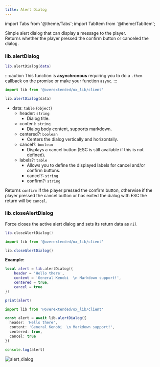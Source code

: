 ```yaml
---
title: Alert Dialog
---
```


import Tabs from '@theme/Tabs';
import TabItem from '@theme/TabItem';

Simple alert dialog that can display a message to the player.  
Returns whether the player pressed the confirm button or canceled the dialog.

### lib.alertDialog

<Tabs>
<TabItem value='Lua'>

```lua
lib.alertDialog(data)
```
</TabItem>
<TabItem value='JS/TS'>

:::caution
This function is **asynchronous** requiring you to do a `.then` callback on the promise or make your function `async`.
:::

```ts
import lib from '@overextended/ox_lib/client'

lib.alertDialog(data)
```
</TabItem>
</Tabs>

* data: `table` (`object`)
  * header: `string`
    * Dialog title.
  * content: `string`
    * Dialog body content, supports markdown.
  * centered?: `boolean`
    * Centers the dialog vertically and horizontally.
  * cancel?: `boolean`
    * Displays a cancel button (ESC is still available if this is not defined).
  * labels?: `table`
    * Allows you to define the displayed labels for cancel and/or confirm buttons.
    * cancel?: `string`
    * confirm?: `string`

Returns `confirm` if the player pressed the confirm button, otherwise if the player pressed the cancel button
or has exited the dialog with ESC the return will be `cancel`.

### lib.closeAlertDialog

Force closes the active alert dialog and sets its return data as `nil`

<Tabs>
<TabItem value='Lua'>

```lua
lib.closeAlertDialog()
```
</TabItem>
<TabItem value='JS/TS'>

```ts
import lib from '@overextended/ox_lib/client'

lib.closeAlertDialog()
```
</TabItem>
</Tabs>

**Example:**

<Tabs>
<TabItem value='Lua'>

```lua
local alert = lib.alertDialog({
    header = 'Hello there',
    content = 'General Kenobi  \n Markdown support!',
    centered = true,
    cancel = true
})

print(alert)
```
</TabItem>
<TabItem value='JS/TS'>

```ts
import lib from '@overextended/ox_lib/client'

const alert = await lib.alertDialog({
  header: 'Hello there',
  content: 'General Kenobi  \n Markdown support!',
  centered: true,
  cancel: true
})

console.log(alert)
```
</TabItem>
</Tabs>



![alert_dialog](https://i.imgur.com/TnUT3S1.png)
